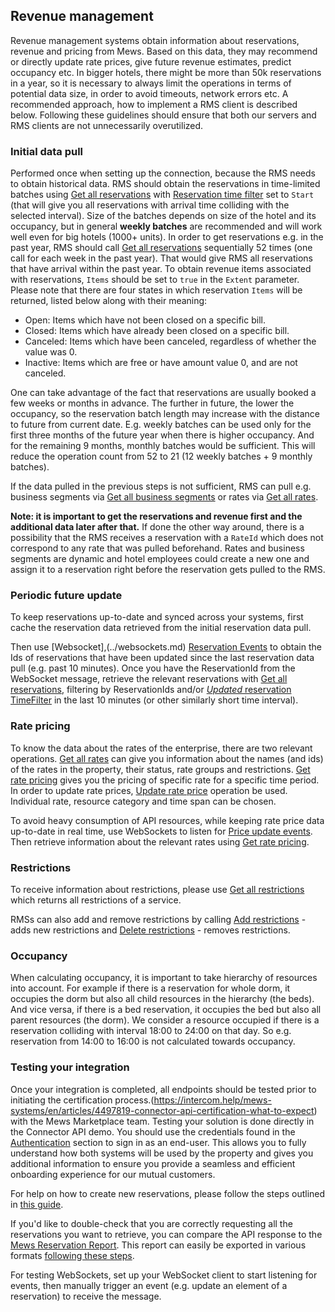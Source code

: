 ## Revenue management

Revenue management systems obtain information about reservations, revenue and pricing from Mews. Based on this data, they may recommend or directly update rate prices, give future revenue estimates, predict occupancy etc. In bigger hotels, there might be more than 50k reservations in a year, so it is necessary to always limit the operations in terms of potential data size, in order to avoid timeouts, network errors etc. A recommended approach, how to implement a RMS client is described below. Following these guidelines should ensure that both our servers and RMS clients are not unnecessarily overutilized.

### Initial data pull

Performed once when setting up the connection, because the RMS needs to obtain historical data. RMS should obtain the reservations in time-limited batches using [Get all reservations](../operations/reservations.md#get-all-reservations) with [Reservation time filter](../operations/reservations.md#reservation-time-filter) set to `Start` \(that will give you all reservations with arrival time colliding with the selected interval\). Size of the batches depends on size of the hotel and its occupancy, but in general **weekly batches** are recommended and will work well even for big hotels \(1000+ units\). In order to get reservations e.g. in the past year, RMS should call [Get all reservations](../operations/reservations.md#get-all-reservations) sequentially 52 times \(one call for each week in the past year\). That would give RMS all reservations that have arrival within the past year. To obtain revenue items associated with reservations, `Items` should be set to `true` in the `Extent` parameter. Please note that there are four states in which reservation `Items` will be returned, listed below along with their meaning:

* Open: Items which have not been closed on a specific bill.
* Closed: Items which have already been closed on a specific bill.
* Canceled: Items which have been canceled, regardless of whether the value was 0.
* Inactive: Items which are free or have amount value 0, and are not canceled.

One can take advantage of the fact that reservations are usually booked a few weeks or months in advance. The further in future, the lower the occupancy, so the reservation batch length may increase with the distance to future from current date. E.g. weekly batches can be used only for the first three months of the future year when there is higher occupancy. And for the remaining 9 months, monthly batches would be sufficient. This will reduce the operation count from 52 to 21 \(12 weekly batches + 9 monthly batches\).

If the data pulled in the previous steps is not sufficient, RMS can pull e.g. business segments via [Get all business segments](../operations/services.md#get-all-business-segments) or rates via [Get all rates](../operations/services.md#get-all-rates). 

**Note: it is important to get the reservations and revenue first and the additional data later after that.** 
If done the other way around, there is a possibility that the RMS receives a reservation with a `RateId` which does not correspond to any rate that was pulled beforehand. Rates and business segments are dynamic and hotel employees could create a new one and assign it to a reservation right before the reservation gets pulled to the RMS.

### Periodic future update

To keep reservations up-to-date and synced across your systems, first cache the reservation data retrieved from the initial reservation data pull. 

Then use [Websocket],(../websockets.md) [Reservation Events](../websockets.md#reservation-event) to obtain the Ids of reservations that have been updated since the last reservation data pull (e.g. past 10 minutes). Once you have the ReservationId from the WebSocket message, retrieve the relevant reservations with [Get all reservations](../operations/reservations.md#get-all-reservations), filtering by ReservationIds and/or [*Updated* reservation TimeFilter](../operations/reservations.md#reservation-time-filter) in the last 10 minutes (or other similarly short time interval). 

### Rate pricing

To know the data about the rates of the enterprise, there are two relevant operations. [Get all rates](../operations/services.md#get-all-rates) can give you information about the names \(and ids\) of the rates in the property, their status, rate groups and restrictions. [Get rate pricing](../operations/services.md#get-rate-pricing) gives you the pricing of specific rate for a specific time period. In order to update rate prices, [Update rate price](../operations/services.md#update-rate-price) operation be used. Individual rate, resource category and time span can be chosen.

To avoid heavy consumption of API resources, while keeping rate price data up-to-date in real time, use WebSockets to listen for [Price update events](../websockets.md#price-update-event). Then retrieve information about the relevant rates using [Get rate pricing](../operations/services.md#get-rate-pricing).

### Restrictions

To receive information about restrictions, please use [Get all restrictions](../operations/services.md#get-all-restrictions) which returns all restrictions of a service.

RMSs can also add and remove restrictions by calling [Add restrictions](../operations/services.md#add-restrictions) - adds new restrictions and [Delete restrictions](../operations/services.md#delete-restrictions) - removes restrictions.

### Occupancy

When calculating occupancy, it is important to take hierarchy of resources into account. For example if there is a reservation for whole dorm, it occupies the dorm but also all child resources in the hierarchy \(the beds\). And vice versa, if there is a bed reservation, it occupies the bed but also all parent resources \(the dorm\). We consider a resource occupied if there is a reservation colliding with interval 18:00 to 24:00 on that day. So e.g. reservation from 14:00 to 16:00 is not calculated towards occupancy.

### Testing your integration

Once your integration is completed, all endpoints should be tested prior to initiating the certification process.(https://intercom.help/mews-systems/en/articles/4497819-connector-api-certification-what-to-expect) with the Mews Marketplace team. Testing your solution is done directly in the Connector API demo. You should use the credentials found in the [Authentication](../guidelines.md#authentication) section to sign in as an end-user. This allows you to fully understand how both systems will be used by the property and gives you additional information to ensure you provide a seamless and efficient onboarding experience for our mutual customers.

For help on how to create new reservations, please follow the steps outlined in [this guide](https://help.mews.com/en/articles/4245573-create-a-reservation).

If you'd like to double-check that you are correctly requesting all the reservations you want to retrieve, you can compare the API response to the [Mews Reservation Report](https://help.mews.com/en/articles/4245884-reservation-report). This report can easily be exported in various formats [following these steps](https://help.mews.com/en/articles/4245871-schedule-report-exports).

For testing WebSockets, set up your WebSocket client to start listening for events, then manually trigger an event (e.g. update an element of a reservation) to receive the message.

